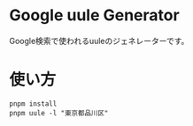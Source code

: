 # Google uule Generator

Google検索で使われるuuleのジェネレーターです。

# 使い方

```
pnpm install
pnpm uule -l "東京都品川区"
```